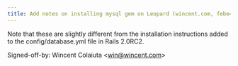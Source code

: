 ```yaml
---
title: Add notes on installing mysql gem on Leopard (wincent.com, febe480)
---
```


Note that these are slightly different from the installation instructions added to the config/database.yml file in Rails 2.0RC2.

Signed-off-by: Wincent Colaiuta &lt;win@wincent.com&gt;
